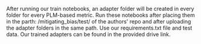 After running our train notebooks, an adapter folder will be created in every folder for every PLM-based metric. Run these notebooks after placing them in the parth:  /mitigating_bias/test/ of the authors' repo and after uploading the adapter folders in the same path. Use our requirements.txt file and test data. Our trained adapters can be found in the provided drive link.
